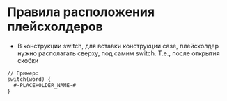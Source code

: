 Правила расположения плейсхолдеров
==================================
* В конструкции switch, для вставки конструкции case, плейсхолдер нужно располагать сверху, под самим switch. 
Т.е., после открытия скобки
```
// Пример: 
switch(word) {    
  #-PLACEHOLDER_NAME-#    
}   
``` 

